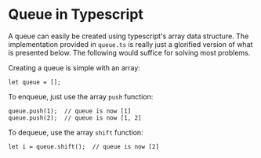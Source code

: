 # Queue in Typescript

A queue can easily be created using typescript's array data structure. The implementation provided in `queue.ts` is really just a glorified version of what is presented below. The following would suffice for solving most problems.

Creating a queue is simple with an array:

```
let queue = [];
```

To enqueue, just use the array `push` function:

```
queue.push(1);  // queue is now [1]
queue.push(2);  // queue is now [1, 2]
```

To dequeue, use the array `shift` function:

```
let i = queue.shift();  // queue is now [2]
```
